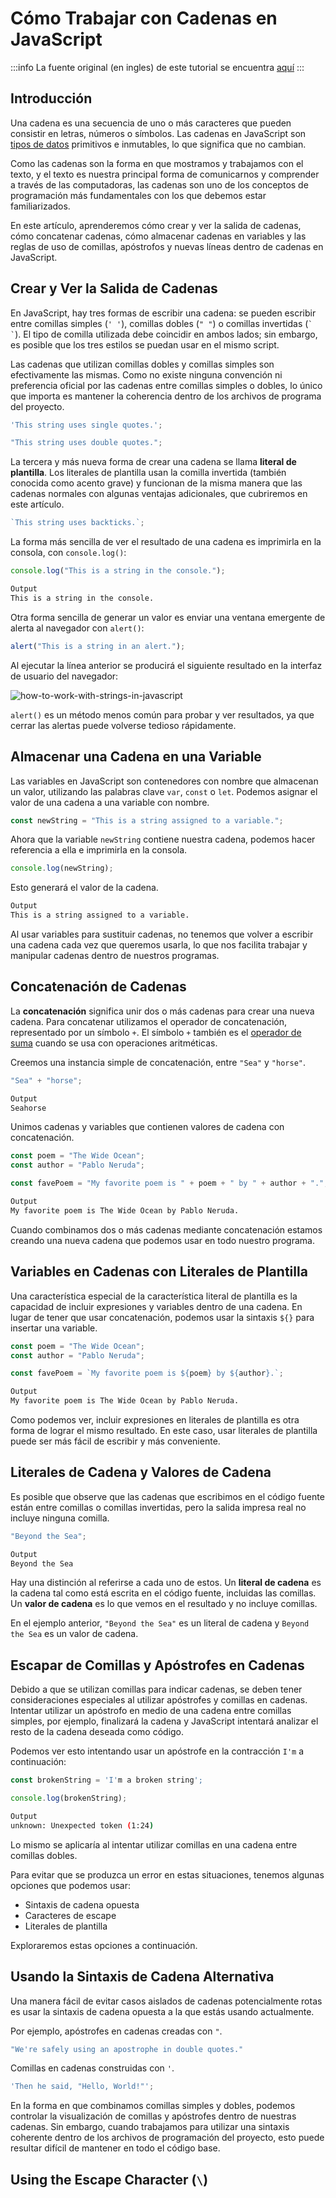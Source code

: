 # Cómo Trabajar con Cadenas en JavaScript

:::info
La fuente original (en ingles) de este tutorial se encuentra [aquí](https://www.digitalocean.com/community/tutorials/how-to-work-with-strings-in-javascript)
:::

## Introducción

Una cadena es una secuencia de uno o más caracteres que pueden consistir en letras, números o símbolos. Las cadenas en JavaScript son [tipos de datos](./understanding-data-types.html#strings) primitivos e inmutables, lo que significa que no cambian.

Como las cadenas son la forma en que mostramos y trabajamos con el texto, y el texto es nuestra principal forma de comunicarnos y comprender a través de las computadoras, las cadenas son uno de los conceptos de programación más fundamentales con los que debemos estar familiarizados.

En este artículo, aprenderemos cómo crear y ver la salida de cadenas, cómo concatenar cadenas, cómo almacenar cadenas en variables y las reglas de uso de comillas, apóstrofos y nuevas líneas dentro de cadenas en JavaScript.

## Crear y Ver la Salida de Cadenas

En JavaScript, hay tres formas de escribir una cadena: se pueden escribir entre comillas simples (`' '`), comillas dobles (`" "`) o comillas invertidas (<code>\` \`</code>). El tipo de comilla utilizada debe coincidir en ambos lados; sin embargo, es posible que los tres estilos se puedan usar en el mismo script.

Las cadenas que utilizan comillas dobles y comillas simples son efectivamente las mismas. Como no existe ninguna convención ni preferencia oficial por las cadenas entre comillas simples o dobles, lo único que importa es mantener la coherencia dentro de los archivos de programa del proyecto.

```js
'This string uses single quotes.';
```

```js
"This string uses double quotes.";
```

La tercera y más nueva forma de crear una cadena se llama **literal de plantilla**. Los literales de plantilla usan la comilla invertida (también conocida como acento grave) y funcionan de la misma manera que las cadenas normales con algunas ventajas adicionales, que cubriremos en este artículo.

```js
`This string uses backticks.`;
```

La forma más sencilla de ver el resultado de una cadena es imprimirla en la consola, con `console.log()`:

```js
console.log("This is a string in the console.");
```

```sh
Output
This is a string in the console.
```

Otra forma sencilla de generar un valor es enviar una ventana emergente de alerta al navegador con `alert()`:

```js
alert("This is a string in an alert.");
```

Al ejecutar la línea anterior se producirá el siguiente resultado en la interfaz de usuario del navegador:

![how-to-work-with-strings-in-javascript](./img/how-to-work-with-strings-in-javascript-1.png)

`alert()` es un método menos común para probar y ver resultados, ya que cerrar las alertas puede volverse tedioso rápidamente.

## Almacenar una Cadena en una Variable

Las variables en JavaScript son contenedores con nombre que almacenan un valor, utilizando las palabras clave `var`, `const` o `let`. Podemos asignar el valor de una cadena a una variable con nombre.

```js
const newString = "This is a string assigned to a variable.";
```

Ahora que la variable `newString` contiene nuestra cadena, podemos hacer referencia a ella e imprimirla en la consola.

```js
console.log(newString);
```

Esto generará el valor de la cadena.

```sh
Output
This is a string assigned to a variable.
```

Al usar variables para sustituir cadenas, no tenemos que volver a escribir una cadena cada vez que queremos usarla, lo que nos facilita trabajar y manipular cadenas dentro de nuestros programas.

## Concatenación de Cadenas

La **concatenación** significa unir dos o más cadenas para crear una nueva cadena. Para concatenar utilizamos el operador de concatenación, representado por un símbolo `+`. El símbolo `+` también es el [operador de suma](./how-to-do-math-in-javascript-with-operators.html#adicion-y-sustraccion) cuando se usa con operaciones aritméticas.

Creemos una instancia simple de concatenación, entre `"Sea"` y `"horse"`.

```js
"Sea" + "horse";
```

```sh
Output
Seahorse
```

Unimos cadenas y variables que contienen valores de cadena con concatenación.

```js
const poem = "The Wide Ocean";
const author = "Pablo Neruda";

const favePoem = "My favorite poem is " + poem + " by " + author + ".";
```

```sh
Output
My favorite poem is The Wide Ocean by Pablo Neruda.
```

Cuando combinamos dos o más cadenas mediante concatenación estamos creando una nueva cadena que podemos usar en todo nuestro programa.


## Variables en Cadenas con Literales de Plantilla

Una característica especial de la característica literal de plantilla es la capacidad de incluir expresiones y variables dentro de una cadena. En lugar de tener que usar concatenación, podemos usar la sintaxis `${}` para insertar una variable.

```js
const poem = "The Wide Ocean";
const author = "Pablo Neruda";

const favePoem = `My favorite poem is ${poem} by ${author}.`;
```

```sh
Output
My favorite poem is The Wide Ocean by Pablo Neruda.
```

Como podemos ver, incluir expresiones en literales de plantilla es otra forma de lograr el mismo resultado. En este caso, usar literales de plantilla puede ser más fácil de escribir y más conveniente.

## Literales de Cadena y Valores de Cadena

Es posible que observe que las cadenas que escribimos en el código fuente están entre comillas o comillas invertidas, pero la salida impresa real no incluye ninguna comilla.

```js
"Beyond the Sea"; 
```

```sh
Output
Beyond the Sea
```

Hay una distinción al referirse a cada uno de estos. Un **literal de cadena** es la cadena tal como está escrita en el código fuente, incluidas las comillas. Un **valor de cadena** es lo que vemos en el resultado y no incluye comillas.

En el ejemplo anterior, `"Beyond the Sea"` es un literal de cadena y `Beyond the Sea` es un valor de cadena.

## Escapar de Comillas y Apóstrofes en Cadenas

Debido a que se utilizan comillas para indicar cadenas, se deben tener consideraciones especiales al utilizar apóstrofes y comillas en cadenas. Intentar utilizar un apóstrofo en medio de una cadena entre comillas simples, por ejemplo, finalizará la cadena y JavaScript intentará analizar el resto de la cadena deseada como código.

Podemos ver esto intentando usar un apóstrofe en la contracción `I'm` a continuación:

```js
const brokenString = 'I'm a broken string';

console.log(brokenString);
```

```sh
Output
unknown: Unexpected token (1:24)
```

Lo mismo se aplicaría al intentar utilizar comillas en una cadena entre comillas dobles.

Para evitar que se produzca un error en estas situaciones, tenemos algunas opciones que podemos usar:

- Sintaxis de cadena opuesta
- Caracteres de escape
- Literales de plantilla

Exploraremos estas opciones a continuación.

## Usando la Sintaxis de Cadena Alternativa

Una manera fácil de evitar casos aislados de cadenas potencialmente rotas es usar la sintaxis de cadena opuesta a la que estás usando actualmente.

Por ejemplo, apóstrofes en cadenas creadas con `"`.


```js
"We're safely using an apostrophe in double quotes."
```

Comillas en cadenas construidas con `'`.


```js
'Then he said, "Hello, World!"';
```

En la forma en que combinamos comillas simples y dobles, podemos controlar la visualización de comillas y apóstrofes dentro de nuestras cadenas. Sin embargo, cuando trabajamos para utilizar una sintaxis coherente dentro de los archivos de programación del proyecto, esto puede resultar difícil de mantener en todo el código base.


## Using the Escape Character (`\`)


